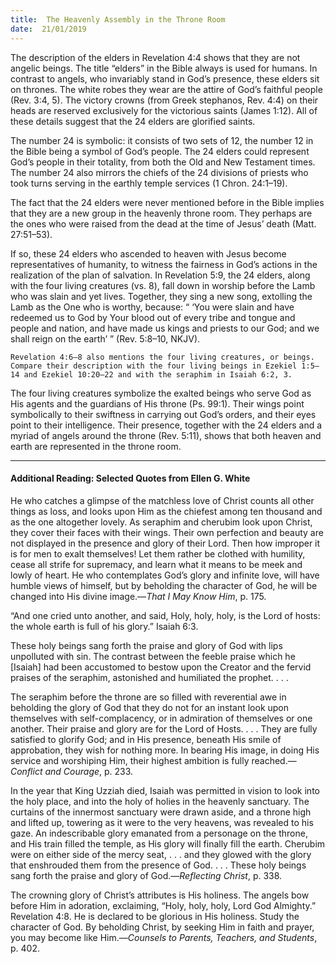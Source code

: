 ```yaml
---
title:  The Heavenly Assembly in the Throne Room
date:  21/01/2019
---
```


The description of the elders in Revelation 4:4 shows that they are not angelic beings. The title “elders” in the Bible always is used for humans. In contrast to angels, who invariably stand in God’s presence, these elders sit on thrones. The white robes they wear are the attire of God’s faithful people (Rev. 3:4, 5). The victory crowns (from Greek stephanos, Rev. 4:4) on their heads are reserved exclusively for the victorious saints (James 1:12). All of these details suggest that the 24 elders are glorified saints.

The number 24 is symbolic: it consists of two sets of 12, the number 12 in the Bible being a symbol of God’s people. The 24 elders could represent God’s people in their totality, from both the Old and New Testament times. The number 24 also mirrors the chiefs of the 24 divisions of priests who took turns serving in the earthly temple services (1 Chron. 24:1–19).

The fact that the 24 elders were never mentioned before in the Bible implies that they are a new group in the heavenly throne room. They perhaps are the ones who were raised from the dead at the time of Jesus’ death (Matt. 27:51–53).

If so, these 24 elders who ascended to heaven with Jesus become representatives of humanity, to witness the fairness in God’s actions in the realization of the plan of salvation. In Revelation 5:9, the 24 elders, along with the four living creatures (vs. 8), fall down in worship before the Lamb who was slain and yet lives. Together, they sing a new song, extolling the Lamb as the One who is worthy, because: “ ‘You were slain and have redeemed us to God by Your blood out of every tribe and tongue and people and nation, and have made us kings and priests to our God; and we shall reign on the earth’ ” (Rev. 5:8–10, NKJV).

`Revelation 4:6–8 also mentions the four living creatures, or beings. Compare their description with the four living beings in Ezekiel 1:5–14 and Ezekiel 10:20–22 and with the seraphim in Isaiah 6:2, 3.`

The four living creatures symbolize the exalted beings who serve God as His agents and the guardians of His throne (Ps. 99:1). Their wings point symbolically to their swiftness in carrying out God’s orders, and their eyes point to their intelligence. Their presence, together with the 24 elders and a myriad of angels around the throne (Rev. 5:11), shows that both heaven and earth are represented in the throne room.

---

#### Additional Reading: Selected Quotes from Ellen G. White

He who catches a glimpse of the matchless love of Christ counts all other things as loss, and looks upon Him as the chiefest among ten thousand and as the one altogether lovely. As seraphim and cherubim look upon Christ, they cover their faces with their wings. Their own perfection and beauty are not displayed in the presence and glory of their Lord. Then how improper it is for men to exalt themselves! Let them rather be clothed with humility, cease all strife for supremacy, and learn what it means to be meek and lowly of heart. He who contemplates God’s glory and infinite love, will have humble views of himself, but by beholding the character of God, he will be changed into His divine image.—_That I May Know Him_, p. 175. 

“And one cried unto another, and said, Holy, holy, holy, is the Lord of hosts: the whole earth is full of his glory.” Isaiah 6:3. 

These holy beings sang forth the praise and glory of God with lips unpolluted with sin. The contrast between the feeble praise which he [Isaiah] had been accustomed to bestow upon the Creator and the fervid praises of the seraphim, astonished and humiliated the prophet. . . .

The seraphim before the throne are so filled with reverential awe in beholding the glory of God that they do not for an instant look upon themselves with self-complacency, or in admiration of themselves or one another. Their praise and glory are for the Lord of Hosts. . . . They are fully satisfied to glorify God; and in His presence, beneath His smile of approbation, they wish for nothing more. In bearing His image, in doing His service and worshiping Him, their highest ambition is fully reached.—_Conflict and Courage_, p. 233. 

In the year that King Uzziah died, Isaiah was permitted in vision to look into the holy place, and into the holy of holies in the heavenly sanctuary. The curtains of the innermost sanctuary were drawn aside, and a throne high and lifted up, towering as it were to the very heavens, was revealed to his gaze. An indescribable glory emanated from a personage on the throne, and His train filled the temple, as His glory will finally fill the earth. Cherubim were on either side of the mercy seat, . . . and they glowed with the glory that enshrouded them from the presence of God. . . . These holy beings sang forth the praise and glory of God.—_Reflecting Christ_, p. 338. 

The crowning glory of Christ’s attributes is His holiness. The angels bow before Him in adoration, exclaiming, “Holy, holy, holy, Lord God Almighty.” Revelation 4:8. He is declared to be glorious in His holiness. Study the character of God. By beholding Christ, by seeking Him in faith and prayer, you may become like Him.—_Counsels to Parents, Teachers, and Students_, p.  402.